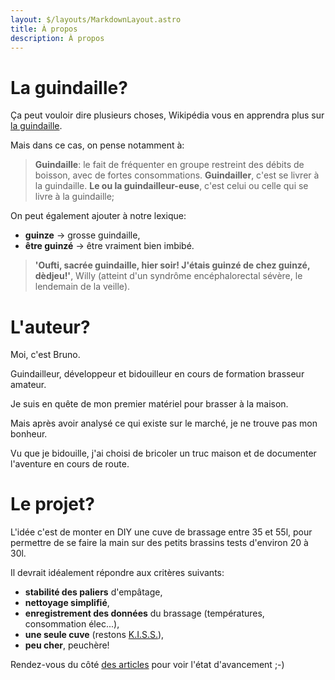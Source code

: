 ```yaml
---
layout: $/layouts/MarkdownLayout.astro
title: À propos
description: À propos
---
```


# La guindaille?
Ça peut vouloir dire plusieurs choses, Wikipédia vous en apprendra plus sur [la guindaille](https://fr.wikipedia.org/wiki/Guindaille).

Mais dans ce cas, on pense notamment à:
> **Guindaille**: le fait de fréquenter en groupe restreint des débits de boisson,
> avec de fortes consommations. **Guindailler**, c'est se livrer à la guindaille.
> **Le ou la guindailleur-euse**, c'est celui ou celle qui se livre à la guindaille;

On peut également ajouter à notre lexique:
- **guinze** &rarr; grosse guindaille,
- **être guinzé** &rarr; être vraiment bien imbibé.

> **'Oufti, sacrée guindaille, hier soir! J'étais guinzé de chez guinzé, dèdjeu!'**, Willy (atteint
> d'un syndrôme encéphalorectal sévère, le lendemain de la veille).


# L'auteur?
Moi, c'est Bruno.

Guindailleur, développeur et bidouilleur en cours de formation brasseur amateur.

Je suis en quête de mon premier matériel pour brasser à la maison.

Mais après avoir analysé ce qui existe sur le marché, je ne trouve pas mon bonheur.

Vu que je bidouille, j'ai choisi de bricoler un truc maison et de documenter l'aventure
en cours de route.


# Le projet?
L'idée c'est de monter en DIY une cuve de brassage entre 35 et 55l,
pour permettre de se faire la main sur des petits brassins tests d'environ 20 à 30l.

Il devrait idéalement répondre aux critères suivants:
- **stabilité des paliers** d'empâtage,
- **nettoyage simplifié**,
- **enregistrement des données** du brassage (températures, consommation élec...),
- **une seule cuve** (restons [K.I.S.S.](https://fr.wikipedia.org/wiki/Principe_KISS)),
- **peu cher**, peuchère!

Rendez-vous du côté [des articles](/blog) pour voir l'état d'avancement ;-)
